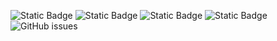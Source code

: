 ![Static Badge](https://img.shields.io/badge/blacklists-60-000000) ![Static Badge](https://img.shields.io/badge/blacklisted-2700371-cc0000) ![Static Badge](https://img.shields.io/badge/whitelisted-2245-00CC00) ![Static Badge](https://img.shields.io/badge/streaming_blacklist-28107-000000) ![GitHub issues](https://img.shields.io/github/issues/fabriziosalmi/blacklists)
